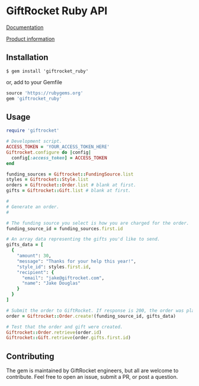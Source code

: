 # GiftRocket Ruby API

[Documentation](https://www.giftrocket.com/docs)

[Product information](https://www.giftrocket.com/rewards)

Installation
------------

`$ gem install 'giftrocket_ruby'`

or, add to your Gemfile

```ruby
source 'https://rubygems.org'
gem 'giftrocket_ruby'
```

Usage
-----

```ruby
require 'giftrocket'

# Development script.
ACCESS_TOKEN = 'YOUR_ACCESS_TOKEN_HERE'
Giftrocket.configure do |config|
  config[:access_token] = ACCESS_TOKEN
end

funding_sources = Giftrocket::FundingSource.list
styles = Giftrocket::Style.list
orders = Giftrocket::Order.list # blank at first.
gifts = Giftrocket::Gift.list # blank at first.

#
# Generate an order.
#

# The funding source you select is how you are charged for the order.
funding_source_id = funding_sources.first.id

# An array data representing the gifts you'd like to send.
gifts_data = [
  {
    "amount": 30,
    "message": "Thanks for your help this year!",
    "style_id": styles.first.id,
    "recipient": {
      "email": "jake@giftrocket.com",
      "name": "Jake Douglas"
    }
  }
]

# Submit the order to GiftRocket. If response is 200, the order was placed.
order = Giftrocket::Order.create!(funding_source_id, gifts_data)

# Test that the order and gift were created.
Giftrocket::Order.retrieve(order.id)
Giftrocket::Gift.retrieve(order.gifts.first.id)
```

Contributing
------------
The gem is maintained by GiftRocket engineers, but all are welcome to contribute.
Feel free to open an issue, submit a PR, or post a question.
